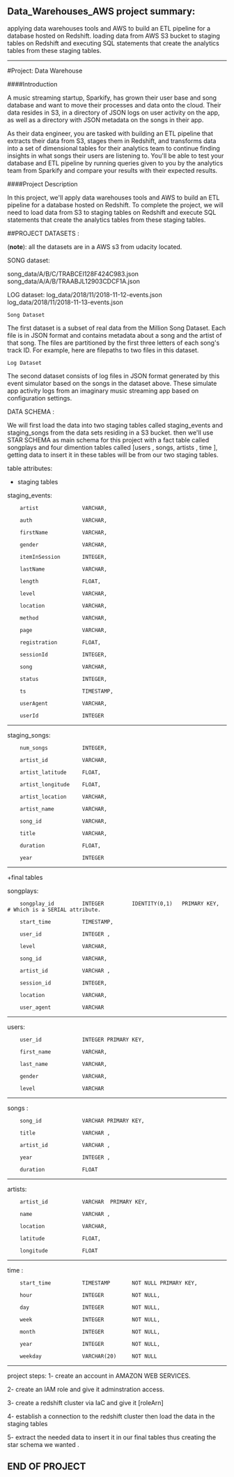 ## Data_Warehouses_AWS project summary:

applying data warehouses tools and AWS to build an ETL pipeline for a database hosted on Redshift. loading data from AWS S3 bucket to staging tables on Redshift and executing SQL statements that create the analytics tables from these staging tables.

----

#Project: Data Warehouse

####Introduction

A music streaming startup, Sparkify, has grown their user base and song database and want to move their processes and data onto the cloud. Their data resides in S3, in a directory of JSON logs on user activity on the app, as well as a directory with JSON metadata on the songs in their app.


As their data engineer, you are tasked with building an ETL pipeline that extracts their data from S3, stages them in Redshift, and transforms data into a set of dimensional tables for their analytics team to continue finding insights in what songs their users are listening to. You'll be able to test your database and ETL pipeline by running queries given to you by the analytics team from Sparkify and compare your results with their expected results.


####Project Description

In this project, we'll apply data warehouses tools and AWS to build an ETL pipeline for a database hosted on Redshift. To complete the project, we will need to load data from S3 to staging tables on Redshift and execute SQL statements that create the analytics tables from these staging tables.


##PROJECT DATASETS :

(**note**): all the datasets are in a AWS s3 from udacity located.

SONG dataset:

song_data/A/B/C/TRABCEI128F424C983.json
song_data/A/A/B/TRAABJL12903CDCF1A.json

LOG dataset:
log_data/2018/11/2018-11-12-events.json
log_data/2018/11/2018-11-13-events.json

    Song Dataset
    
The first dataset is a subset of real data from the Million Song Dataset. Each file is in JSON format and contains metadata about a song and the artist of that song. The files are partitioned by the first three letters of each song's track ID. For example, here are filepaths to two files in this dataset.

    Log Dataset
    
The second dataset consists of log files in JSON format generated by this event simulator based on the songs in the dataset above. These simulate app activity logs from an imaginary music streaming app based on configuration settings.


DATA SCHEMA : 

We will first load the data into two staging tables called staging_events and staging_songs from the data sets residing in a S3  bucket.
then we'll use STAR SCHEMA as main schema for this project with a fact table called songplays and four dimention tables called [users , songs, artists , time ], getting data to insert it in these tables will be from our two staging tables. 

table attributes:

+ staging tables 

staging_events:

        artist              VARCHAR,
        
        auth                VARCHAR,
        
        firstName           VARCHAR,
        
        gender              VARCHAR,
        
        itemInSession       INTEGER,
        
        lastName            VARCHAR,
        
        length              FLOAT,
        
        level               VARCHAR,
        
        location            VARCHAR,
        
        method              VARCHAR,
        
        page                VARCHAR,
        
        registration        FLOAT,
        
        sessionId           INTEGER,
        
        song                VARCHAR,
        
        status              INTEGER,
        
        ts                  TIMESTAMP,
        
        userAgent           VARCHAR,
        
        userId              INTEGER 
        


---------------------------------------------------
staging_songs:

        num_songs           INTEGER,
        
        artist_id           VARCHAR,
        
        artist_latitude     FLOAT,
        
        artist_longitude    FLOAT,
        
        artist_location     VARCHAR,
        
        artist_name         VARCHAR,
        
        song_id             VARCHAR,
        
        title               VARCHAR,
        
        duration            FLOAT,
        
        year                INTEGER
        
        
        
 --------------------------------------------------
 
 +final tables
 
 
 songplays:
 
        songplay_id         INTEGER         IDENTITY(0,1)   PRIMARY KEY,    # Which is a SERIAL attribute.
        
        start_time          TIMESTAMP,
        
        user_id             INTEGER ,
        
        level               VARCHAR,
        
        song_id             VARCHAR,
        
        artist_id           VARCHAR ,
        
        session_id          INTEGER,
        
        location            VARCHAR,
        
        user_agent          VARCHAR
 
 --------------------------------------------------
 
 
 users:
 
        user_id             INTEGER PRIMARY KEY,
        
        first_name          VARCHAR,
        
        last_name           VARCHAR,
        
        gender              VARCHAR,
        
        level               VARCHAR
    
_______________________________________________
    
    
songs :

        song_id             VARCHAR PRIMARY KEY,
        
        title               VARCHAR ,
        
        artist_id           VARCHAR ,
        
        year                INTEGER ,
        
        duration            FLOAT

------------------------------------------------

artists:

        artist_id           VARCHAR  PRIMARY KEY,
        
        name                VARCHAR ,
        
        location            VARCHAR,
        
        latitude            FLOAT,
        
        longitude           FLOAT
        



------------------------------------------------


time :

        start_time          TIMESTAMP       NOT NULL PRIMARY KEY,
        
        hour                INTEGER         NOT NULL,
        
        day                 INTEGER         NOT NULL,
        
        week                INTEGER         NOT NULL,
        
        month               INTEGER         NOT NULL,
        
        year                INTEGER         NOT NULL,
        
        weekday             VARCHAR(20)     NOT NULL
 
 
 -------------------------------------------------
 
 
 project steps: 
 1- create an account in AMAZON WEB SERVICES.
 
 2- create an IAM role and give it adminstration access. 
 
 3- create a redshift cluster via IaC  and give it [roleArn] 
 
 4- establish a connection to the redshift cluster then load the data in the staging tables
 
 5- extract the needed data to insert it in our final tables thus creating the star schema we wanted .
 
 
 
 ## END OF PROJECT ## 
 
 
 
 
 
 
 
